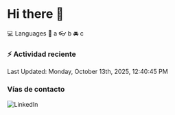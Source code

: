 # Hi there 👋

:computer: Languages
:pencil: a
:eyeglasses: b
:oncoming_automobile: c

### :zap: Actividad reciente
<!--RECENT_ACTIVITY:start-->
<!--RECENT_ACTIVITY:end-->
<!--RECENT_ACTIVITY:last_update-->
Last Updated: Monday, October 13th, 2025, 12:40:45 PM
<!--RECENT_ACTIVITY:last_update_end-->

### Vías de contacto

![LinkedIn](https://www.linkedin.com/in/irving-hernández-226846205/)
